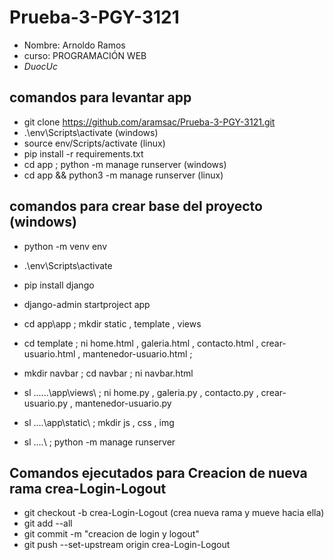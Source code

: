 # Prueba-3-PGY-3121
- Nombre: Arnoldo Ramos
- curso: PROGRAMACIÓN WEB
- *DuocUc*

## comandos para levantar app
- git clone https://github.com/aramsac/Prueba-3-PGY-3121.git
- .\env\Scripts\activate (windows)
- source env/Scripts/activate (linux)
- pip install -r requirements.txt
- cd app ; python -m manage runserver (windows)
- cd app && python3 -m manage runserver (linux)

## comandos para crear base del proyecto (windows)
- python -m venv env
- .\env\Scripts\activate
- pip install django
- django-admin startproject app
- cd app\app ; mkdir static , template , views
- cd template ; ni home.html , galeria.html , contacto.html , crear-usuario.html , mantenedor-usuario.html ;
- mkdir navbar ; cd navbar ; ni navbar.html
- sl ..\..\..\app\views\ ; ni home.py , galeria.py , contacto.py , crear-usuario.py , mantenedor-usuario.py
- sl ..\..\app\static\ ; mkdir js , css , img

- sl ..\..\ ; python -m manage runserver

## Comandos ejecutados para Creacion de nueva rama **crea-Login-Logout**
- git checkout -b crea-Login-Logout (crea nueva rama y mueve hacia ella)
- git add --all
- git commit -m "creacion de login y logout"
- git push --set-upstream origin crea-Login-Logout
